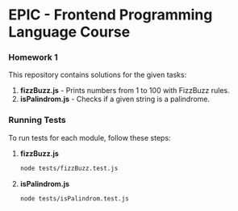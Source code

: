 # EPIC - Frontend Programming Language Course

### Homework 1

This repository contains solutions for the given tasks:

1. **fizzBuzz.js** - Prints numbers from 1 to 100 with FizzBuzz rules.
2. **isPalindrom.js** - Checks if a given string is a palindrome.

### Running Tests

To run tests for each module, follow these steps:

1. **fizzBuzz.js**
    ```sh
    node tests/fizzBuzz.test.js
    ```
    
2. **isPalindrom.js**
    ```sh
    node tests/isPalindrom.test.js
    ```